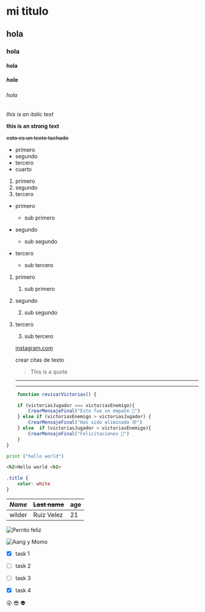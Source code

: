 <!-- Titulos -->


# mi titulo
## hola
### hola
#### hola
##### hola
###### hola

<!-- Tipos de texto -->

*this is an italic  text*

**this is an strong text**

~~esto es un texto tachado~~

<!-- Listas desordenadas -->

* primero
* segundo
* tercero
* cuarto

<!-- Listas ordenadas -->

1. primero
2. segundo
3. tercero

<!-- Sub categorias desorganizadas-->

* primero

    * sub primero
* segundo 

    * sub segundo
* tercero

    * sub tercero

    
<!-- Sub categorias ordenadas -->

1. primero

    1. sub primero
    
2. segundo

    2. sub segundo
3. tercero

    3. sub tercero


    <!-- crear enlaces -->

    [instagram.com](https://www.instagram.com/jetzs_/ "Mi perfil personal")


    crear citas de texto

    >This is a quote

    
    <!-- crear lineas horizontales -->
    
    ---
    ___


    <!-- Crear lineas de codigo con sintaxis resaltadas-->

```javascript    
    function revisarVictorias() {

    if (victoriasJugador === victoriasEnemigo){
        CrearMensajeFinal("Esto fue un empate 🤦")
    } else if (victoriasEnemigo > victoriasJugador) {
        CrearMensajeFinal("Has sido eliminado 😢")
    } else  if (victoriasJugador > victoriasEnemigo){
        CrearMensajeFinal("Felicitaciones 🕎")
    }
}
```

```python
print ("hello world")
```

```html
<h2>Hello world <h2>
```

```css
.title {
    color: white
}
```



<!-- crear tablas de contenido -->

|*Name*   | ~~Last name~~   | **age** |
|-------|-------------|-----|
|wilder |Ruiz Velez   | 21  |


<!-- crear o insertar imagenes con url -->

![Perrito feliz](https://soyunperro.com/wp-content/uploads/perrocontento.jpg "Perrito feliz")


<!-- Cargar imagen local -->

![Aang y Momo](aang.png "Aang y Momo Feliz")



<!-- GITHUB MARKDOWN -->

* [x] task 1 
* [ ] task 2
* [ ] task 3
* [x] task 4


 <!-- GITHUB EMOJIS -->
 :open_mouth:
 :sunglasses:
 :alien: